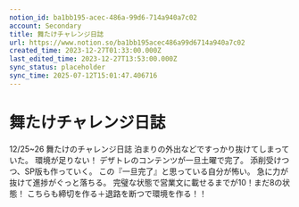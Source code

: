 ```yaml
---
notion_id: ba1bb195-acec-486a-99d6-714a940a7c02
account: Secondary
title: 舞たけチャレンジ日誌
url: https://www.notion.so/ba1bb195acec486a99d6714a940a7c02
created_time: 2023-12-27T01:33:00.000Z
last_edited_time: 2023-12-27T13:53:00.000Z
sync_status: placeholder
sync_time: 2025-07-12T15:01:47.406716
---
```

# 舞たけチャレンジ日誌

12/25~26 舞たけのチャレンジ日誌
泊まりの外出などですっかり抜けてしまっていた。
環境が足りない！
デザトレのコンテンツが一旦土曜で完了。
添削受けつつ、SP版も作っていく。
この『一旦完了』と思っている自分が怖い。
急に力が抜けて進捗がぐっと落ちる。
完璧な状態で営業文に載せるまでが10！まだ8の状態！
こちらも締切を作る＋退路を断つで環境を作る！！